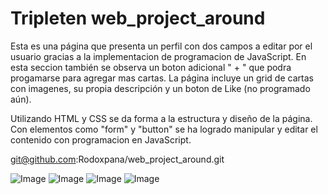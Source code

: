 # Tripleten web_project_around

Esta es una página que presenta un perfil con dos campos a editar por el usuario gracias a la implementacion de programacion de JavaScript. En esta seccion también se observa un boton adicional " + " que podra progamarse para agregar mas cartas.
La página incluye un grid de cartas con imagenes, su propia descripción y un boton de Like (no programado aún).

Utilizando HTML y CSS se da forma a la estructura y diseño de la página.
Con elementos como "form" y "button" se ha logrado manipular y editar el contenido con programacion en JavaScript.

git@github.com:Rodoxpana/web_project_around.git

![Image](https://github.com/user-attachments/assets/b18f2760-566e-4af3-a589-21aa302da584)
![Image](https://github.com/user-attachments/assets/de094b6b-bfcb-4de2-a79f-0da24263eff4)
![Image](https://github.com/user-attachments/assets/aecee430-58e2-41a2-93e2-781cbf5aa736)
![Image](https://github.com/user-attachments/assets/37a154cb-c5dd-4fec-ba99-7b365903de31)

